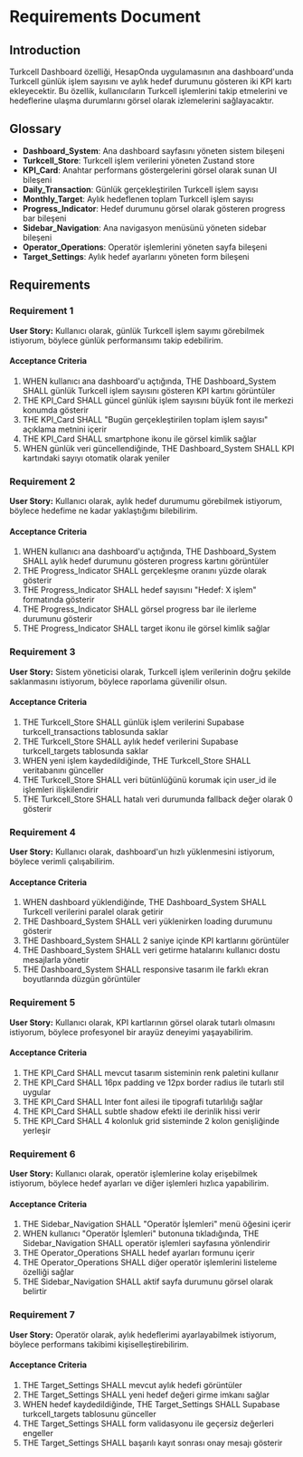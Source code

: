 # Requirements Document

## Introduction

Turkcell Dashboard özelliği, HesapOnda uygulamasının ana dashboard'unda Turkcell günlük işlem sayısını ve aylık hedef durumunu gösteren iki KPI kartı ekleyecektir. Bu özellik, kullanıcıların Turkcell işlemlerini takip etmelerini ve hedeflerine ulaşma durumlarını görsel olarak izlemelerini sağlayacaktır.

## Glossary

- **Dashboard_System**: Ana dashboard sayfasını yöneten sistem bileşeni
- **Turkcell_Store**: Turkcell işlem verilerini yöneten Zustand store
- **KPI_Card**: Anahtar performans göstergelerini görsel olarak sunan UI bileşeni
- **Daily_Transaction**: Günlük gerçekleştirilen Turkcell işlem sayısı
- **Monthly_Target**: Aylık hedeflenen toplam Turkcell işlem sayısı
- **Progress_Indicator**: Hedef durumunu görsel olarak gösteren progress bar bileşeni
- **Sidebar_Navigation**: Ana navigasyon menüsünü yöneten sidebar bileşeni
- **Operator_Operations**: Operatör işlemlerini yöneten sayfa bileşeni
- **Target_Settings**: Aylık hedef ayarlarını yöneten form bileşeni

## Requirements

### Requirement 1

**User Story:** Kullanıcı olarak, günlük Turkcell işlem sayımı görebilmek istiyorum, böylece günlük performansımı takip edebilirim.

#### Acceptance Criteria

1. WHEN kullanıcı ana dashboard'u açtığında, THE Dashboard_System SHALL günlük Turkcell işlem sayısını gösteren KPI kartını görüntüler
2. THE KPI_Card SHALL güncel günlük işlem sayısını büyük font ile merkezi konumda gösterir
3. THE KPI_Card SHALL "Bugün gerçekleştirilen toplam işlem sayısı" açıklama metnini içerir
4. THE KPI_Card SHALL smartphone ikonu ile görsel kimlik sağlar
5. WHEN günlük veri güncellendiğinde, THE Dashboard_System SHALL KPI kartındaki sayıyı otomatik olarak yeniler

### Requirement 2

**User Story:** Kullanıcı olarak, aylık hedef durumumu görebilmek istiyorum, böylece hedefime ne kadar yaklaştığımı bilebilirim.

#### Acceptance Criteria

1. WHEN kullanıcı ana dashboard'u açtığında, THE Dashboard_System SHALL aylık hedef durumunu gösteren progress kartını görüntüler
2. THE Progress_Indicator SHALL gerçekleşme oranını yüzde olarak gösterir
3. THE Progress_Indicator SHALL hedef sayısını "Hedef: X işlem" formatında gösterir
4. THE Progress_Indicator SHALL görsel progress bar ile ilerleme durumunu gösterir
5. THE Progress_Indicator SHALL target ikonu ile görsel kimlik sağlar

### Requirement 3

**User Story:** Sistem yöneticisi olarak, Turkcell işlem verilerinin doğru şekilde saklanmasını istiyorum, böylece raporlama güvenilir olsun.

#### Acceptance Criteria

1. THE Turkcell_Store SHALL günlük işlem verilerini Supabase turkcell_transactions tablosunda saklar
2. THE Turkcell_Store SHALL aylık hedef verilerini Supabase turkcell_targets tablosunda saklar
3. WHEN yeni işlem kaydedildiğinde, THE Turkcell_Store SHALL veritabanını günceller
4. THE Turkcell_Store SHALL veri bütünlüğünü korumak için user_id ile işlemleri ilişkilendirir
5. THE Turkcell_Store SHALL hatalı veri durumunda fallback değer olarak 0 gösterir

### Requirement 4

**User Story:** Kullanıcı olarak, dashboard'un hızlı yüklenmesini istiyorum, böylece verimli çalışabilirim.

#### Acceptance Criteria

1. WHEN dashboard yüklendiğinde, THE Dashboard_System SHALL Turkcell verilerini paralel olarak getirir
2. THE Dashboard_System SHALL veri yüklenirken loading durumunu gösterir
3. THE Dashboard_System SHALL 2 saniye içinde KPI kartlarını görüntüler
4. THE Dashboard_System SHALL veri getirme hatalarını kullanıcı dostu mesajlarla yönetir
5. THE Dashboard_System SHALL responsive tasarım ile farklı ekran boyutlarında düzgün görüntüler

### Requirement 5

**User Story:** Kullanıcı olarak, KPI kartlarının görsel olarak tutarlı olmasını istiyorum, böylece profesyonel bir arayüz deneyimi yaşayabilirim.

#### Acceptance Criteria

1. THE KPI_Card SHALL mevcut tasarım sisteminin renk paletini kullanır
2. THE KPI_Card SHALL 16px padding ve 12px border radius ile tutarlı stil uygular
3. THE KPI_Card SHALL Inter font ailesi ile tipografi tutarlılığı sağlar
4. THE KPI_Card SHALL subtle shadow efekti ile derinlik hissi verir
5. THE KPI_Card SHALL 4 kolonluk grid sisteminde 2 kolon genişliğinde yerleşir

### Requirement 6

**User Story:** Kullanıcı olarak, operatör işlemlerine kolay erişebilmek istiyorum, böylece hedef ayarları ve diğer işlemleri hızlıca yapabilirim.

#### Acceptance Criteria

1. THE Sidebar_Navigation SHALL "Operatör İşlemleri" menü öğesini içerir
2. WHEN kullanıcı "Operatör İşlemleri" butonuna tıkladığında, THE Sidebar_Navigation SHALL operatör işlemleri sayfasına yönlendirir
3. THE Operator_Operations SHALL hedef ayarları formunu içerir
4. THE Operator_Operations SHALL diğer operatör işlemlerini listeleme özelliği sağlar
5. THE Sidebar_Navigation SHALL aktif sayfa durumunu görsel olarak belirtir

### Requirement 7

**User Story:** Operatör olarak, aylık hedeflerimi ayarlayabilmek istiyorum, böylece performans takibimi kişiselleştirebilirim.

#### Acceptance Criteria

1. THE Target_Settings SHALL mevcut aylık hedefi görüntüler
2. THE Target_Settings SHALL yeni hedef değeri girme imkanı sağlar
3. WHEN hedef kaydedildiğinde, THE Target_Settings SHALL Supabase turkcell_targets tablosunu günceller
4. THE Target_Settings SHALL form validasyonu ile geçersiz değerleri engeller
5. THE Target_Settings SHALL başarılı kayıt sonrası onay mesajı gösterir